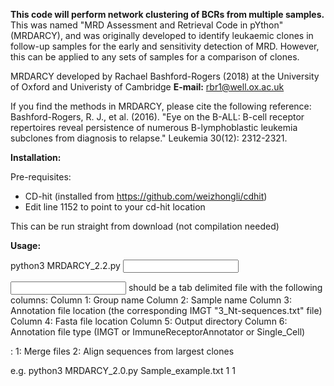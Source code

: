 **This code will perform network clustering of BCRs from multiple samples.** This was named "MRD Assessment and Retrieval Code in pYthon" (MRDARCY), and was originally developed to identify leukaemic clones in follow-up samples for the early and sensitivity detection of MRD. However, this can be applied to any sets of samples for a comparison of clones. 

MRDARCY developed by Rachael Bashford-Rogers (2018) at the University of Oxford and Univeristy of Cambridge
**E-mail:** rbr1@well.ox.ac.uk

If you find the methods in MRDARCY, please cite the following reference: Bashford-Rogers, R. J., et al. (2016). "Eye on the B-ALL: B-cell receptor repertoires reveal persistence of numerous B-lymphoblastic leukemia subclones from diagnosis to relapse." Leukemia 30(12): 2312-2321.


**Installation:**

Pre-requisites: 
- CD-hit (installed from https://github.com/weizhongli/cdhit)
- Edit line 1152 to point to your cd-hit location

This can be run straight from download (not compilation needed)


**Usage:**

python3 MRDARCY_2.2.py <input sample id file>  <sample number from input file> <command number>

<input sample id file> should be a tab delimited file with the following columns:
	Column 1: Group name
	Column 2: Sample name
	Column 3: Annotation file location (the corresponding IMGT "3_Nt-sequences.txt" file)
	Column 4: Fasta file location
	Column 5: Output directory
	Column 6: Annotation file type (IMGT or ImmuneReceptorAnnotator or Single_Cell)

<command number>:
	1: Merge files
	2: Align sequences from largest clones

e.g.
python3 MRDARCY_2.0.py Sample_example.txt 1 1




